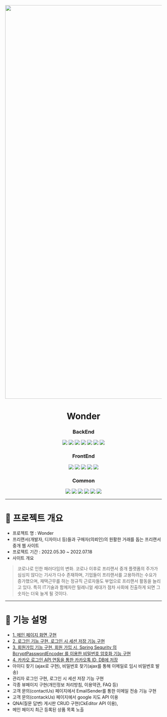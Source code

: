 <div align="center">   

<img width="1265" alt="wonder_main" src="https://user-images.githubusercontent.com/105181325/180354050-83e6cb06-571d-4687-bc1a-6e740961edbc.png">


# Wonder
   
### BackEnd   
<img src="https://img.shields.io/badge/Java-007396?style=for-the-badge&logo=Java&logoColor=white"/></a>
<img src="https://img.shields.io/badge/Jstl-007396?style=for-the-badge&logo=jstl&logoColor=white"/></a>
<img src="https://img.shields.io/badge/Oracle-red?style=for-the-badge&logo=oracle&logoColor=white"/></a>
<img src="https://img.shields.io/badge/SqlDeveloper-548294?style=for-the-badge&logo=sqldeveloper&logoColor=white"/></a>
<img src="https://img.shields.io/badge/MyBatis-black?style=for-the-badge&logo=bybatis&logoColor=white"/></a>
<img src="https://img.shields.io/badge/Tomcat-F8DC75?style=for-the-badge&logo=apachetomcat&logoColor=black"/></a>
<img src="https://img.shields.io/badge/Spring-6DB33F?style=for-the-badge&logo=Spring&logoColor=white"/></a>   
### FrontEnd   
<img src="https://img.shields.io/badge/Html5-E34F26?style=for-the-badge&logo=Html5&logoColor=white"/></a>
<img src="https://img.shields.io/badge/CSS3-1572B6?style=for-the-badge&logo=CSS3&logoColor=white"/></a>
<img src="https://img.shields.io/badge/JavaScript-F7DF1E?style=for-the-badge&logo=javascript&logoColor=black"/></a>
<img src="https://img.shields.io/badge/jQuery-0769AD?style=for-the-badge&logo=jquery&logoColor=white"/></a>
<img src="https://img.shields.io/badge/Bootstrap-7952B3?style=for-the-badge&logo=bootstrap&logoColor=white"/></a>   
### Common   
<img src="https://img.shields.io/badge/kakao-FFCD00?style=for-the-badge&logo=kakao&logoColor=black"/></a>
<img src="https://img.shields.io/badge/Three.js-000000?style=for-the-badge&logo=Three.js&logoColor=white"/></a>
<img src="https://img.shields.io/badge/chart.js-FF6384?style=for-the-badge&logo=chart.js&logoColor=white"/></a>
<img src="https://img.shields.io/badge/sheet.js-007396?style=for-the-badge&logo=Java&logoColor=white"/></a>
<img src="https://img.shields.io/badge/DATA.go.kr-007396?style=for-the-badge&logo=Java&logoColor=white"/></a>
<img src="https://img.shields.io/badge/iamport-007396?style=for-the-badge&logo=Java&logoColor=white"/></a>



</div>

***
# 📌 프로젝트 개요

- 프로젝트 명 : Wonder
- 프리랜서(개발자, 디자이너 등)들과 구매자(의뢰인)의 원활한 거래를 돕는 프리랜서 중개 웹 사이트
- 프로젝트 기간 : 2022.05.30 ~ 2022.07.18
- 사이트 개요   
> 코로나로 인한 패러다임의 변화.
> 코로나 이후로 프리랜서 중개 플랫폼의 주가가 심싱치 않다는 기사가 다수 존재하며, 기업들이 프리랜서를 고용하려는 수요가 증가했으며,
재택근무를 하는 정규직 근로자들도 부업으로 프리랜서 활동을 늘리고 있다. 특히 IT기술과 함께자란 밀레니얼 세대가 점차 사회에 진출하게 되면 그 숫자는 더욱 늘게 될 것이다. 




   
***
# 📌 기능 설명

- [1. 메인 페이지 화면 구현](https://github.com/hyokker/wonder/blob/main/%EA%B5%AC%ED%98%84%EA%B8%B0%EB%8A%A5%EC%84%A4%EB%AA%85/%EB%A9%94%EC%9D%B8%ED%8E%98%EC%9D%B4%EC%A7%80%EA%B5%AC%ED%98%84.md)
- [2. 로그인 기능 구현, 로그인 시 세션 저장 기능 구현](https://github.com/hyokker/wonder/blob/main/%EA%B5%AC%ED%98%84%EA%B8%B0%EB%8A%A5%EC%84%A4%EB%AA%85/%EB%A1%9C%EA%B7%B8%EC%9D%B8%EA%B8%B0%EB%8A%A5.md) 
- [3. 회원가입 기능 구현, 회원 가입 시, Spring Sequrity 의 BcryptPasswordEncoder 를 이용한 비밀번호 암호화 기능 구현](https://github.com/hyokker/wonder/blob/main/%EA%B5%AC%ED%98%84%EA%B8%B0%EB%8A%A5%EC%84%A4%EB%AA%85/%ED%9A%8C%EC%9B%90%EA%B0%80%EC%9E%85.md)
- [4. 카카오 로그인 API 연동을 통한 카카오톡 ID, DB에 저장](https://github.com/hyokker/wonder/blob/main/%EA%B5%AC%ED%98%84%EA%B8%B0%EB%8A%A5%EC%84%A4%EB%AA%85/%EC%B9%B4%EC%B9%B4%EC%98%A4%EB%A1%9C%EA%B7%B8%EC%9D%B8.md)
- 아이디 찾기 (ajax로 구현), 비밀번호 찾기(ajax를 통해 이메일로 임시 비밀번호 발송)
- 관리자 로그인 구현, 로그인 시 세션 저장 기능 구현
- 각종 뷰페이지 구현(개인정보 처리방침, 이용약관, FAQ 등)
- 고객 문의(contactUs) 페이지에서 EmailSender를 통한 이메일 전송 기능 구현
- 고객 문의(contackUs) 페이지에서 google 지도 API 이용
- QNA(질문 답변) 게시판 CRUD 구현(CkEditor API 이용), 
- 메인 페이지 최근 등록된 상품 목록 노출


